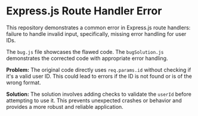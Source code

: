 # Express.js Route Handler Error

This repository demonstrates a common error in Express.js route handlers:  failure to handle invalid input, specifically, missing error handling for user IDs.

The `bug.js` file showcases the flawed code.  The `bugSolution.js` demonstrates the corrected code with appropriate error handling.

**Problem:** The original code directly uses `req.params.id` without checking if it's a valid user ID.  This could lead to errors if the ID is not found or is of the wrong format.

**Solution:** The solution involves adding checks to validate the `userId` before attempting to use it.  This prevents unexpected crashes or behavior and provides a more robust and reliable application.
